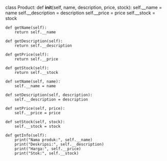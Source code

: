 class Product:
    def __init__(self, name, description, price, stock):
        self.__name = name
        self.__description = description
        self.__price = price
        self.__stock = stock

    def getName(self):
        return self.__name

    def getDescription(self):
        return self.__description

    def getPrice(self):
        return self.__price

    def getStock(self):
        return self.__stock

    def setName(self, name):
        self.__name = name

    def setDescription(self, description):
        self.__description = description

    def setPrice(self, price):
        self.__price = price

    def setStock(self, stock):
        self.__stock = stock

    def getInfo(self):
        print("Nama produk:", self.__name)
        print("Deskripsi:", self.__description)
        print("Harga:", self.__price)
        print("Stok:", self.__stock)
